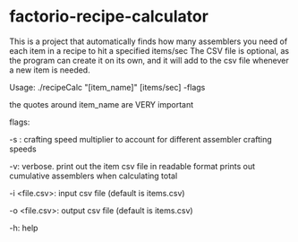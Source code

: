 # factorio-recipe-calculator
This is a project that automatically finds how many assemblers you need of each item in a recipe to hit a specified items/sec
The CSV file is optional, as the program can create it on its own, and it will add to the csv file whenever a new item is needed.

Usage: ./recipeCalc "[item_name]" [items/sec] -flags

the quotes around item_name are VERY important


flags:

-s <float>:     crafting speed multiplier to account for different assembler crafting speeds

-v:             verbose. print out the item csv file in readable format
                prints out cumulative assemblers when calculating total

-i <file.csv>:  input csv file (default is items.csv)

-o <file.csv>:  output csv file (default is items.csv)

-h:             help
